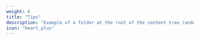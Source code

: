 ```yaml
---
weight: 6
title: "Tips"
description: "Example of a folder at the root of the content tree (under `/docs`)"
icon: "heart_plus"
---
```

